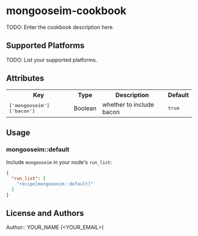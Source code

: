 # mongooseim-cookbook

TODO: Enter the cookbook description here.

## Supported Platforms

TODO: List your supported platforms.

## Attributes

<table>
  <tr>
    <th>Key</th>
    <th>Type</th>
    <th>Description</th>
    <th>Default</th>
  </tr>
  <tr>
    <td><tt>['mongooseim']['bacon']</tt></td>
    <td>Boolean</td>
    <td>whether to include bacon</td>
    <td><tt>true</tt></td>
  </tr>
</table>

## Usage

### mongooseim::default

Include `mongooseim` in your node's `run_list`:

```json
{
  "run_list": [
    "recipe[mongooseim::default]"
  ]
}
```

## License and Authors

Author:: YOUR_NAME (<YOUR_EMAIL>)
